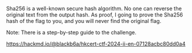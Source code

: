 Sha256 is a well-known secure hash algorithm. No one can reverse the original text from the output hash. As proof, I going to prove the Sha256 hash of the flag to you, and you will never find the original flag.

Note: There is a step-by-step guide to the challenge.

https://hackmd.io/@blackb6a/hkcert-ctf-2024-ii-en-07128acbc80dd0a4
